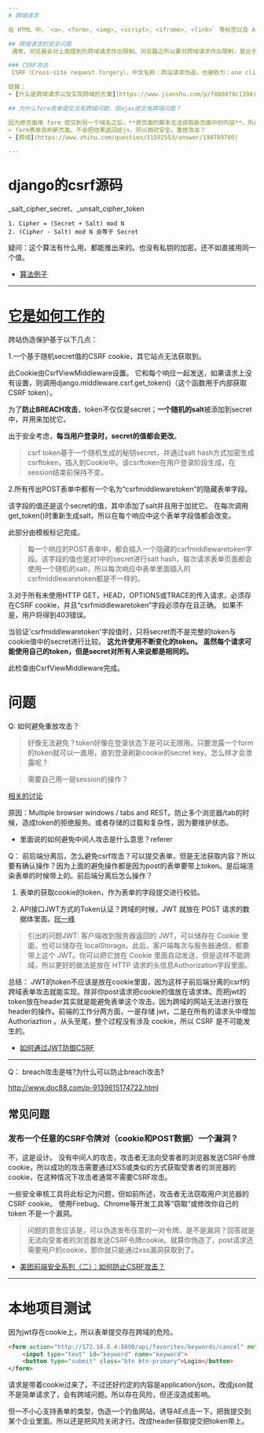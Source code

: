 ```yaml
---
# 跨域请求

在 HTML 中，`<a>, <form>, <img>, <script>, <iframe>, <link>` 等标签以及 Ajax 都可以指向一个资源地址，而所谓的跨域请求就是指：当前发起请求的域与该请求指向的资源所在的域不一样。这里的域指的是这样的一个概念：我们认为若协议 + 域名 + 端口号均相同，那么就是同域。

## 跨域请求的安全问题
​ 通常，浏览器会对上面提到的跨域请求作出限制。浏览器之所以要对跨域请求作出限制，是出于安全方面的考虑，因为跨域请求有可能被不法分子利用来发动 CSRF攻击。

### CSRF攻击
​ CSRF（Cross-site request forgery），中文名称：跨站请求伪造，也被称为：one click attack/session riding，缩写为：CSRF/XSRF。CSRF攻击者在用户已经登录目标网站之后，诱使用户访问一个攻击页面，利用目标网站对用户的信任，以用户身份在攻击页面对目标网站发起伪造用户操作的请求，达到攻击目的。

链接：　
- [什么是跨域请求以及实现跨域的方案](https://www.jianshu.com/p/f880878c1398)

## 为什么form表单提交没有跨域问题，但ajax提交有跨域问题？

因为原页面用 form 提交到另一个域名之后，**原页面的脚本无法获取新页面中的内容**。所以浏览器认为这是安全的。而 AJAX 是可以读取响应内容的，因此浏览器不能允许你这样做。如果你细心的话你会发现，其实请求已经发送出去了，你只是拿不到响应而已。所以浏览器这个策略的本质是，一个域名的 JS ，在未经允许的情况下，不得读取另一个域名的内容。但浏览器并不阻止你向另一个域名发送请求。
> form表单会刷新页面，不会把结果返回给js，所以相对安全。重放攻击？
- [跨域](https://www.zhihu.com/question/31592553/answer/190789780)

---
```


# django的csrf源码

_salt_cipher_secret、_unsalt_cipher_token
```
1. Cipher = (Secret + Salt) mod N
2. (Cipher - Salt) mod N 会等于 Secret
```
疑问：这个算法有什么用。都能推出来的。也没有私钥的加密。还不如直接用同一个值。

- [算法例子](https://www.jianshu.com/p/eaf4a57bbca7)


---
# [它是如何工作的](https://yiyibooks.cn/xx/Django_1.11.6/ref/csrf.html)

跨站伪造保护基于以下几点：

1.一个基于随机secret值的CSRF cookie，其它站点无法获取到。

此Cookie由CsrfViewMiddleware设置。 它和每个响应一起发送，如果请求上没有设置，则调用django.middleware.csrf.get_token()（这个函数用于内部获取CSRF token）。

为了**防止BREACH攻击**，token不仅仅是secret；**一个随机的salt**被添加到secret中，并用来加扰它。


出于安全考虑，**每当用户登录时，secret的值都会更改**。

> csrf token基于一个随机生成的秘钥secret，并通过salt hash方式加密生成csrftoken，插入到Cookie中。该csrftoken在用户登录阶段生成，在session结束前保持不变。


2.所有传出POST表单中都有一个名为“csrfmiddlewaretoken”的隐藏表单字段。
 
 该字段的值还是这个secret的值，其中添加了salt并且用于加扰它。 在每次调用get_token()时重新生成salt，所以在每个响应中这个表单字段值都会改变。
  
  此部分由模板标记完成。
  
> 每一个响应的POST表单中，都会插入一个隐藏的csrfmiddlewaretoken字段。该字段的值也是对1中的secret进行salt hash，每次请求表单页面都会使用一个随机的salt，所以每次响应中表单里面插入的csrfmiddlewaretoken都是不一样的。


3.对于所有未使用HTTP GET，HEAD，OPTIONS或TRACE的传入请求，必须存在CSRF cookie，并且“csrfmiddlewaretoken”字段必须存在且正确。 如果不是，用户将得到403错误。
  
  当验证'csrfmiddlewaretoken'字段值时，只将secret而不是完整的token与cookie值中的secret进行比较。 **这允许使用不断变化的token。 虽然每个请求可能使用自己的token，但是secret对所有人来说都是相同的。**
  
此检查由CsrfViewMiddleware完成。
  
  
# 问题

Q: 如何避免重放攻击？

> 好像无法避免？token好像在登录状态下是可以无限用。只要泄露一个form的token就可以一直用，直到登录刷新cookie的secret key。怎么样才会泄露呢？

> 需要自己用一层session的操作？

[相关的讨论](https://stackoverflow.com/a/25527231)

原因：Multiple browser windows / tabs and REST。防止多个浏览器/tab的时候，造成token的拒绝服务。或者存储的过载和复杂性，因为要维护状态。

- 里面说的如何避免中间人攻击是什么意思？referer


Q： 前后端分离后，怎么避免csrf攻击？可以提交表单，但是无法获取内容？所以要有确认操作？因为上面的避免操作都是因为post的表单要带上token。是后端渲染表单的时候带上的。前后端分离后怎么操作？

1. 表单的获取cookie的token，作为表单的字段提交进行校验。

2. API接口JWT方式的Token认证？跨域的时候，JWT 就放在 POST 请求的数据体里面。[阮一峰](https://www.ruanyifeng.com/blog/2018/07/json_web_token-tutorial.html)

> 引出的问题JWT: 客户端收到服务器返回的 JWT，可以储存在 Cookie 里面，也可以储存在 localStorage。此后，客户端每次与服务器通信，都要带上这个 JWT。你可以把它放在 Cookie 里面自动发送，但是这样不能跨域，所以更好的做法是放在 HTTP 请求的头信息Authorization字段里面。

总结： JWT的token不应该是放在cookie里面，因为这样子前后端分离的csrf的跨域表单攻击就能实现。除非你post请求把cookie的值放在请求体。而把jwt的token放在header其实就是能避免表单这个攻击。因为跨域的网站无法进行放在header的操作。前端的工作分两方面，一是存储 jwt，二是在所有的请求头中增加 Authoriaztion 。从头至尾，整个过程没有涉及 cookie，所以 CSRF 是不可能发生的。

- [如何通过JWT防御CSRF](https://segmentfault.com/a/1190000003716037)

---

Q： breach攻击是啥?为什么可以防止breach攻击?

http://www.doc88.com/p-9139615174722.html


## 常见问题
### 发布一个任意的CSRF令牌对（cookie和POST数据）一个漏洞？

不，这是设计。 没有中间人的攻击，攻击者无法向受害者的浏览器发送CSRF令牌cookie，所以成功的攻击需要通过XSS或类似的方式获取受害者的浏览器的cookie，在这种情况下攻击者通常不需要CSRF攻击。

一些安全审核工具将此标记为问题，但如前所述，攻击者无法窃取用户浏览器的CSRF cookie。 使用Firebug、Chrome等开发工具等“窃取”或修改你自己的token 不是一个漏洞。

> 问题的意思应该是，可以伪造发布任意的一对令牌。是不是漏洞？回答就是无法向受害者的浏览器发送CSRF令牌cookie。就算你伪造了，post请求还需要用户的cookie，那你就只能通过xss漏洞获取到了。


- [美团前端安全系列（二）：如何防止CSRF攻击？](https://www.freebuf.com/articles/web/186880.html)

----

# 本地项目测试

因为jwt存在cookie上，所以表单提交存在跨域的危险。
```html
<form action="http://172.16.8.4:8890/api/favorites/keywords/cancel" method="POST">
    <input type="text" id="keyword" name="keyword">
    <button type="submit" class="btn btn-primary">Login</button>
</form>

```
请求是带着cookie过来了。不过还好约定的内容是application/json，改成json就不是简单请求了，会有跨域问题。所以存在风险，但还没造成影响。

但一不小心支持表单的类型，伪造一个钓鱼网站，诱导AE点击一下，把我提交到某个企业里面。所以还是把风险关闭才行。改成header获取提交把token带上。
